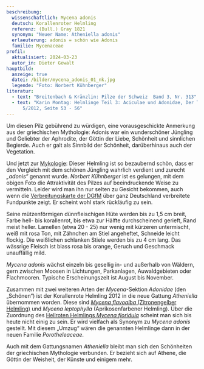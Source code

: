 ```yaml
---
beschreibung:
  wissenschaftlich: Mycena adonis
  deutsch: Korallenroter Helmling
  referenz: (Bull.) Gray 1821
  synonym: "Neuer Name: Atheniella adonis"
  erlaeuterung: adonis = schön wie Adonis
  familie: Mycenaceae
profil:
  aktualisiert: 2024-03-23
  autor_in: Dieter Gewalt
hauptbild:
  anzeige: true
  datei: /bilder/mycena_adonis_01_nk.jpg
  legende: "Foto: Norbert Kühnberger"
literatur:
  - text: "Breitenbach & Kränzlin: Pilze der Schweiz  Band 3, Nr. 313"
  - text: "Karin Montag: Helmlinge Teil 3: Aciculae und Adonidae, Der Tintling 78
      5/2012, Seite 53 - 56"
---
```

Um diesen Pilz gebührend zu würdigen, eine vorausgeschickte Anmerkung aus der griechischen Mythologie: Adonis war ein wunderschöner Jüngling und Geliebter der Aphrodite, der Göttin der Liebe, Schönheit und sinnlichen Begierde. Auch er galt als Sinnbild der Schönheit, darüberhinaus auch der Vegetation.

Und jetzt zur [Mykologie](Mykologie "Glossar"): Dieser Helmling ist so bezaubernd schön, dass er den Vergleich mit dem schönen Jüngling wahrlich verdient und zurecht *„adonis“* genannt wurde. *Norbert Kühnberger* ist es gelungen, mit dem obigen Foto die Attraktivität des Pilzes auf beeindruckende Weise zu vermitteln. Leider wird man ihn nur selten zu Gesicht bekommen,
auch wenn die [Verbreitungskarte der DGfM](https://www.pilze-deutschland.de/organismen/atheniella-adonis-bull-redhead-moncalvo-vilgalys-desjardin-ba-perry-2012-1) über ganz Deutschland verbreitete Fundpunkte zeigt. Er scheint wohl stark rückläufig zu sein.

Seine mützenförmigen dünnfleischigen Hüte werden bis zu 1,5 cm breit, Farbe hell- bis korallenrot, bis etwa zur Hälfte durchscheinend gerieft, Rand meist heller. Lamellen (etwa 20 - 25) nur wenig mit kürzeren untermischt, weiß mit rosa Ton, mit Zähnchen am Stiel angeheftet, Schneide leicht flockig. Die weißlichen schlanken Stiele werden bis zu 4 cm lang. Das wässrige Fleisch ist blass rosa bis orange, Geruch und Geschmack unauffällig mild.

*Mycena adonis* wächst  einzeln bis gesellig in- und außerhalb von Wäldern, gern zwischen Moosen in Lichtungen, Parkanlagen, Auwaldgebieten oder Flachmooren. Typische Erscheinungszeit ist August bis November.

Zusammen mit zwei weiteren Arten der *Mycena*-Sektion *Adonidae* (den „Schönen“)  ist der Korallenrote Helmling 2012 in die neue Gattung *Atheniella* übernommen worden. Diese sind [*Mycena flavoalba* (Zitronengelber Helmling)](/pilze/mycena-flavoalba-gelbweißer-helmling) und *Mycena leptophylla* (Aprikosenfarbener Helmling). Über die Zuordnung des [Hellroten Helmlings *Mycena floridula*](/pilze/mycena-floridula-hellroter-helmling) scheint man sich bis heute nicht einig zu sein. Er wird vielfach als Synonym zu *Mycena adonis* gestellt. Mit diesem „Umzug“ wären die genannten Helmlinge dann in der neuen Familie *Porotheleaceae*.

Auch mit dem Gattungsnamen *Atheniella* bleibt man sich den Schönheiten der griechischen Mythologie verbunden. Er bezieht sich auf Athene, die Göttin der Weisheit, der Künste und einigem mehr.